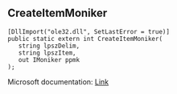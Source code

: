 ## CreateItemMoniker

```
[DllImport("ole32.dll", SetLastError = true)]
public static extern int CreateItemMoniker(
   string lpszDelim,
   string lpszItem,
   out IMoniker ppmk
);
```

Microsoft documentation: [Link](https://docs.microsoft.com/en-us/windows/win32/api/objbase/nf-objbase-createitemmoniker)

